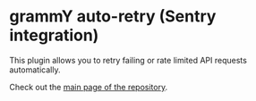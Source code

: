 # grammY auto-retry (Sentry integration)

This plugin allows you to retry failing or rate limited API requests automatically.

Check out the [main page of the repository](https://github.com/vemorr/auto-retry-sentry).
